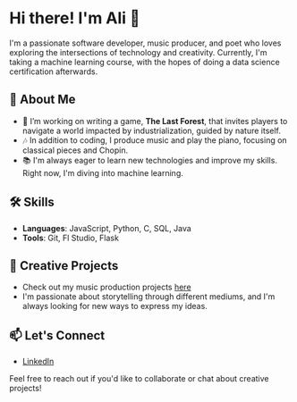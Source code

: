 # Hi there! I'm Ali 👋

I'm a passionate software developer, music producer, and poet who loves exploring the intersections of technology and creativity. Currently, I'm taking a machine learning course, with the hopes of doing a data science certification afterwards.

## 🌻 About Me
- 🔭 I’m working on writing a game, **The Last Forest**, that invites players to navigate a world impacted by industrialization, guided by nature itself.
- 🎶 In addition to coding, I produce music and play the piano, focusing on classical pieces and Chopin.
- 📚 I'm always eager to learn new technologies and improve my skills. Right now, I'm diving into machine learning.

## 🛠 Skills
- **Languages**: JavaScript, Python, C, SQL, Java
- **Tools**: Git, Fl Studio, Flask

## 🎨 Creative Projects
- Check out my music production projects [here](https://axpeed.github.io/Ali-s_Creative_Corner/music.html)
- I'm passionate about storytelling through different mediums, and I'm always looking for new ways to express my ideas.

## 📫 Let's Connect
- [LinkedIn](https://www.linkedin.com/in/ali-mamalachi/)

Feel free to reach out if you'd like to collaborate or chat about creative projects!

<!--
**Axpeed/Axpeed** is a ✨ _special_ ✨ repository because its `README.md` (this file) appears on your GitHub profile.

Here are some ideas to get you started:

- 🔭 I’m currently working on ...
- 🌱 I’m currently learning ...
- 👯 I’m looking to collaborate on ...
- 🤔 I’m looking for help with ...
- 💬 Ask me about ...
- 📫 How to reach me: ...
- 😄 Pronouns: ...
- ⚡ Fun fact: ...
-->
